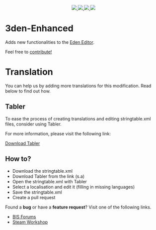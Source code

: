 <p align="center">
    <a href="https://github.com/RevoArma3/3den-Enhanced">
        <img src="https://img.shields.io/github/repo-size/RevoArma3/3den-Enhanced.svg?label=Repo%20Size&style=flat-square">
    </a>
    <a href="https://github.com/RevoArma3/3den-Enhanced/pulse">
        <img src="https://img.shields.io/github/commit-activity/m/RevoArma3/3den-Enhanced.svg?label=Commit%20Activity&style=flat-square">
    </a>
        <a href="https://github.com/RevoArma3/3den-Enhanced/blob/master/LICENSE">
        <img src="https://img.shields.io/github/license/RevoArma3/3den-Enhanced.svg?label=License&style=flat-square">
    </a>
    </a>
    <a href="https://steamcommunity.com/sharedfiles/filedetails/?id=623475643">
    <img src="https://img.shields.io/steam/subscriptions/623475643.svg?color=darkgreen&label=Steam%20Subscriptions&style=flat-square">
    </a>
</p>

# 3den-Enhanced

Adds new functionalities to the [Eden Editor](https://community.bistudio.com/wiki/Eden_Editor).

Feel free to [contribute!](https://github.com/RevoArma3/3den-Enhanced)

# Translation
You can help us by adding more translations for this modification. Read below to find out how.

## Tabler
To ease the process of creating translations and editing stringtable.xml files, consider using Tabler.

For more information, please visit the following link:

[Download Tabler](https://github.com/bux/tabler/releases)

## How to?
* Download the stringtable.xml
* Download Tabler from the link (s.a)
* Open the stringtable.xml with Tabler
* Select a localisation and edit it (filling in missing languages)
* Save the stringtable.xml
* Create a pull request

Found a **bug** or have a **feature request**? Visit one of the following links.

* [BIS Forums](https://forums.bohemia.net/forums/topic/188312-3den-enhanced/) 
* [Steam Workshop](https://steamcommunity.com/sharedfiles/filedetails/?id=623475643)
